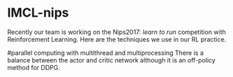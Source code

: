 # IMCL-nips
Recently our team is working on the Nips2017: *learn to run* competition with Reinforcement Learning.  Here are the techniques we use in our RL practice. 

#parallel computing with multithread and multiprocessing  There is a balance between the actor and critic network although it is an off-policy method for DDPG.
